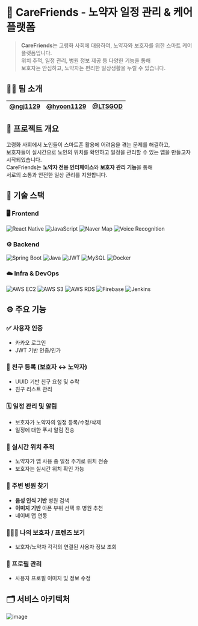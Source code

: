 # 🧓 CareFriends - 노약자 일정 관리 & 케어 플랫폼

> **CareFriends**는 고령화 사회에 대응하여, 노약자와 보호자를 위한 스마트 케어 플랫폼입니다.  
> 위치 추적, 일정 관리, 병원 정보 제공 등 다양한 기능을 통해  
> 보호자는 안심하고, 노약자는 편리한 일상생활을 누릴 수 있습니다.

## 🧑‍💻 팀 소개

| [@ngj1129](https://github.com/ngj1129) | [@hyoon1129](https://github.com/hyoon1129) | [@LTSGOD](https://github.com/LTSGOD) |
|:---:|:---:|:---:|


## 🧠 프로젝트 개요

고령화 사회에서 노인들이 스마트폰 활용에 어려움을 겪는 문제를 해결하고,  
보호자들이 실시간으로 노인의 위치를 확인하고 일정을 관리할 수 있는 앱을 만들고자 시작되었습니다.  
CareFriends는 **노약자 전용 인터페이스**와 **보호자 관리 기능**을 통해  
서로의 소통과 안전한 일상 관리를 지원합니다.

## 🔧 기술 스택

### 🖥️ Frontend
![React Native](https://img.shields.io/badge/React_Native-61DAFB?style=for-the-badge&logo=react&logoColor=black)
![JavaScript](https://img.shields.io/badge/JavaScript-F7DF1E?style=for-the-badge&logo=javascript&logoColor=black)
![Naver Map](https://img.shields.io/badge/Naver_Map-03C75A?style=for-the-badge&logo=naver&logoColor=white)
![Voice Recognition](https://img.shields.io/badge/Voice_Recognition-9146FF?style=for-the-badge&logo=voice&logoColor=white)

### ⚙️ Backend
![Spring Boot](https://img.shields.io/badge/Spring_Boot-6DB33F?style=for-the-badge&logo=spring-boot&logoColor=white)
![Java](https://img.shields.io/badge/Java-007396?style=for-the-badge&logo=openjdk&logoColor=white)
![JWT](https://img.shields.io/badge/JWT-000000?style=for-the-badge&logo=jsonwebtokens&logoColor=white)
![MySQL](https://img.shields.io/badge/MySQL-4479A1?style=for-the-badge&logo=mysql&logoColor=white)
![Docker](https://img.shields.io/badge/Docker-2496ED?style=for-the-badge&logo=docker&logoColor=white)

### ☁️ Infra & DevOps
![AWS EC2](https://img.shields.io/badge/AWS_EC2-FF9900?style=for-the-badge&logo=amazon-aws&logoColor=white)
![AWS S3](https://img.shields.io/badge/AWS_S3-569A31?style=for-the-badge&logo=amazon-aws&logoColor=white)
![AWS RDS](https://img.shields.io/badge/AWS_RDS-527FFF?style=for-the-badge&logo=amazon-aws&logoColor=white)
![Firebase](https://img.shields.io/badge/Firebase-FFCA28?style=for-the-badge&logo=firebase&logoColor=black)
![Jenkins](https://img.shields.io/badge/Jenkins-D24939?style=for-the-badge&logo=jenkins&logoColor=white)


## ⚙️ 주요 기능

### ✅ 사용자 인증
- 카카오 로그인
- JWT 기반 인증/인가

### 🤝 친구 등록 (보호자 ↔ 노약자)
- UUID 기반 친구 요청 및 수락
- 친구 리스트 관리

### 🗓️ 일정 관리 및 알림
- 보호자가 노약자의 일정 등록/수정/삭제
- 일정에 대한 푸시 알림 전송

### 📍 실시간 위치 추적
- 노약자가 앱 사용 중 일정 주기로 위치 전송
- 보호자는 실시간 위치 확인 가능

### 🏥 주변 병원 찾기
- **음성 인식 기반** 병원 검색
- **이미지 기반** 아픈 부위 선택 후 병원 추천
- 네이버 맵 연동

### 🧑‍🤝‍🧑 나의 보호자 / 프렌즈 보기
- 보호자/노약자 각각의 연결된 사용자 정보 조회

### 📄 프로필 관리
- 사용자 프로필 이미지 및 정보 수정

## 🗂️ 서비스 아키텍처
![image](https://github.com/user-attachments/assets/d11f66c0-9808-44e4-a104-ee339e748964)
